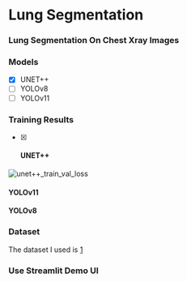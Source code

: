 # Lung Segmentation

### Lung Segmentation On Chest Xray Images

### Models

- [x] UNET++
- [ ] YOLOv8
- [ ] YOLOv11

### Training Results
- [x] #### UNET++

![unet++_train_val_loss](https://github.com/user-attachments/assets/8ce5aaef-eaab-4a23-af9a-ee2d44a98c43)
#### YOLOv11

#### YOLOv8

### Dataset

The dataset I used is [1](https://www.kaggle.com/datasets/iamtapendu/chest-x-ray-lungs-segmentation)

### Use Streamlit Demo UI
